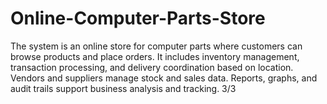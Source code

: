 # Online-Computer-Parts-Store
The system is an online store for computer parts where customers can browse products and place orders. It includes inventory management, transaction processing, and delivery coordination based on location. Vendors and suppliers manage stock and sales data. Reports, graphs, and audit trails support business analysis and tracking.   3/3
